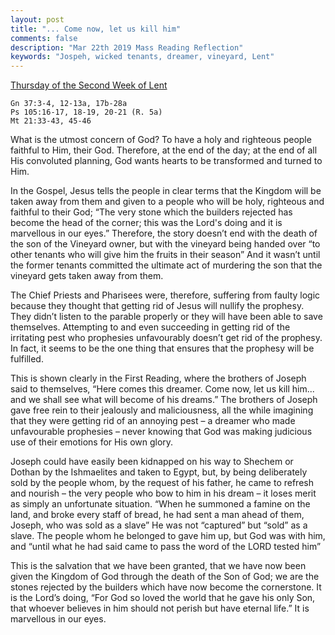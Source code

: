```yaml
---
layout: post
title: "... Come now, let us kill him"
comments: false
description: "Mar 22th 2019 Mass Reading Reflection"
keywords: "Jospeh, wicked tenants, dreamer, vineyard, Lent"
---
```


[Thursday of the Second Week of Lent](https://www.ewtn.com/daily-readings/?date=2019-03-22)

```
Gn 37:3-4, 12-13a, 17b-28a
Ps 105:16-17, 18-19, 20-21 (R. 5a) 
Mt 21:33-43, 45-46
```
What is the utmost concern of God? To have a holy and righteous people faithful to Him, their God. Therefore, at the end of the day; at the end of all His convoluted planning, God wants hearts to be transformed and turned to Him. 

In the Gospel, Jesus tells the people in clear terms that the Kingdom will be taken away from them and given to a people who will be holy, righteous and faithful to their God; “The very stone which the builders rejected has become the head of the corner; this was the Lord's doing and it is marvellous in our eyes.” Therefore, the story doesn’t end with the death of the son of the Vineyard owner, but with the vineyard being handed over “to other tenants who will give him the fruits in their season” And it wasn’t until the former tenants committed the ultimate act of murdering the son that the vineyard gets taken away from them. 

The Chief Priests and Pharisees were, therefore, suffering from faulty logic because they thought that getting rid of Jesus will nullify the prophesy. They didn’t listen to the parable properly or they will have been able to save themselves. Attempting to and even succeeding in getting rid of the irritating pest who prophesies unfavourably doesn’t get rid of the prophesy. In fact, it seems to be the one thing that ensures that the prophesy will be fulfilled. 

This is shown clearly in the First Reading, where the brothers of Joseph said to themselves, “Here comes this dreamer. Come now, let us kill him... and we shall see what will become of his dreams.” The brothers of Joseph gave free rein to their jealously and maliciousness, all the while imagining that they were getting rid of an annoying pest – a dreamer who made unfavourable prophesies – never knowing that God was making judicious use of their emotions for His own glory.

Joseph could have easily been kidnapped on his way to Shechem or Dothan by the Ishmaelites and taken to Egypt, but, by being deliberately sold by the people whom, by the request of his father, he came to refresh and nourish – the very people who bow to him in his dream – it loses merit as simply an unfortunate situation. “When he summoned a famine on the land, and broke every staff of bread, he had sent a man ahead of them, Joseph, who was sold as a slave” He was not “captured” but “sold” as a slave. The people whom he belonged to gave him up, but God was with him, and “until what he had said came to pass the word of the LORD tested him”

This is the salvation that we have been granted, that we have now been given the Kingdom of God through the death of the Son of God; we are the stones rejected by the builders which have now become the cornerstone.  It is the Lord’s doing, “For God so loved the world that he gave his only Son, that whoever believes in him should not perish but have eternal life.” It is marvellous in our eyes.
